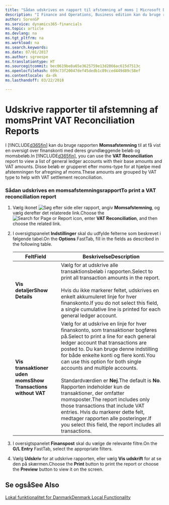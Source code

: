 ```yaml
---
title: "Sådan udskrives en rapport til afstemning af moms | Microsoft Docs"
description: "I Finance and Operations, Business edition kan du bruge rapporten **Momsafstemning** til at få vist en oversigt over finanskonti med deres grundlæggende beløb og momsbeløb. Disse beløb er grupperet efter moms-type for at hjælpe med afstemningen for afregning af moms."
author: SorenGP
ms.service: dynamics365-financials
ms.topic: article
ms.devlang: na
ms.tgt_pltfrm: na
ms.workload: na
ms.search.keywords: 
ms.date: 07/01/2017
ms.author: sgroespe
ms.translationtype: HT
ms.sourcegitcommit: bec0619be0a65e3625759e13d2866ac615d7513c
ms.openlocfilehash: 699c73f20047def45dedb1c89cced449d89c58ef
ms.contentlocale: da-dk
ms.lasthandoff: 03/22/2018

---
```

# <a name="print-vat-reconciliation-reports"></a><span data-ttu-id="6dd6b-104">Udskrive rapporter til afstemning af moms</span><span class="sxs-lookup"><span data-stu-id="6dd6b-104">Print VAT Reconciliation Reports</span></span>
<span data-ttu-id="6dd6b-105">I [!INCLUDE[d365fin](../../includes/d365fin_md.md)] kan du bruge rapporten **Momsafstemning** til at få vist en oversigt over finanskonti med deres grundlæggende beløb og momsbeløb.</span><span class="sxs-lookup"><span data-stu-id="6dd6b-105">In [!INCLUDE[d365fin](../../includes/d365fin_md.md)], you can use the **VAT Reconciliation** report to view a list of general ledger accounts with their base amounts and VAT amounts.</span></span> <span data-ttu-id="6dd6b-106">Disse beløb er grupperet efter moms-type for at hjælpe med afstemningen for afregning af moms.</span><span class="sxs-lookup"><span data-stu-id="6dd6b-106">These amounts are grouped by VAT type to help with VAT settlement reconciliation.</span></span>  

### <a name="to-print-a-vat-reconciliation-report"></a><span data-ttu-id="6dd6b-107">Sådan udskrives en momsafstemningsrapport</span><span class="sxs-lookup"><span data-stu-id="6dd6b-107">To print a VAT reconciliation report</span></span>  

1.  <span data-ttu-id="6dd6b-108">Vælg ikonet ![Søg efter side eller rapport](../../media/ui-search/search_small.png "Ikonet Søg efter side eller rapport"), angiv **Momsafstemning**, og vælg derefter det relaterede link.</span><span class="sxs-lookup"><span data-stu-id="6dd6b-108">Choose the ![Search for Page or Report](../../media/ui-search/search_small.png "Search for Page or Report icon") icon, enter **VAT Reconciliation**, and then choose the related link.</span></span>  
2.  <span data-ttu-id="6dd6b-109">I oversigtspanelet **Indstillinger** skal du udfylde felterne som beskrevet i følgende tabel.</span><span class="sxs-lookup"><span data-stu-id="6dd6b-109">On the **Options** FastTab, fill in the fields as described in the following table.</span></span>  

    |<span data-ttu-id="6dd6b-110">Felt</span><span class="sxs-lookup"><span data-stu-id="6dd6b-110">Field</span></span>|<span data-ttu-id="6dd6b-111">Beskrivelse</span><span class="sxs-lookup"><span data-stu-id="6dd6b-111">Description</span></span>|  
    |---------------------------------|---------------------------------------|  
    |<span data-ttu-id="6dd6b-112">**Vis detaljer**</span><span class="sxs-lookup"><span data-stu-id="6dd6b-112">**Show Details**</span></span>|<span data-ttu-id="6dd6b-113">Vælg for at udskrive alle transaktionsbeløb i rapporten.</span><span class="sxs-lookup"><span data-stu-id="6dd6b-113">Select to print all transaction amounts in the report.</span></span><br /><br /> <span data-ttu-id="6dd6b-114">Hvis du ikke markerer feltet, udskrives en enkelt akkumuleret linje for hver finanskonto.</span><span class="sxs-lookup"><span data-stu-id="6dd6b-114">If you do not select this field, a single cumulative line is printed for each general ledger account.</span></span>|  
    |<span data-ttu-id="6dd6b-115">**Vis transaktioner uden moms**</span><span class="sxs-lookup"><span data-stu-id="6dd6b-115">**Show Transactions without VAT**</span></span>|<span data-ttu-id="6dd6b-116">Vælg for at udskrive en linje for hver finanskonto, som transaktioner bogføres på.</span><span class="sxs-lookup"><span data-stu-id="6dd6b-116">Select to print a line for each general ledger account that transactions are posted to.</span></span> <span data-ttu-id="6dd6b-117">Du kan bruge denne indstilling for både enkelte konti og flere konti.</span><span class="sxs-lookup"><span data-stu-id="6dd6b-117">You can use this option for both single accounts and multiple accounts.</span></span><br /><br /> <span data-ttu-id="6dd6b-118">Standardværdien er **Nej**.</span><span class="sxs-lookup"><span data-stu-id="6dd6b-118">The default is **No**.</span></span> <span data-ttu-id="6dd6b-119">Rapporten indeholder kun de transaktioner, der omfatter momsposter.</span><span class="sxs-lookup"><span data-stu-id="6dd6b-119">The report includes only those transactions that include VAT entries.</span></span> <span data-ttu-id="6dd6b-120">Hvis du markerer dette felt, medtager rapporten alle posteringer.</span><span class="sxs-lookup"><span data-stu-id="6dd6b-120">If you select this field, the report includes all transactions.</span></span>|  

3.  <span data-ttu-id="6dd6b-121">I oversigtspanelet **Finanspost** skal du vælge de relevante filtre.</span><span class="sxs-lookup"><span data-stu-id="6dd6b-121">On the **G/L Entry** FastTab, select the appropriate filters.</span></span>  
4.  <span data-ttu-id="6dd6b-122">Vælg **Udskriv** for at udskrive rapporten, eller vælg **Vis udskrift** for at se den på skærmen.</span><span class="sxs-lookup"><span data-stu-id="6dd6b-122">Choose the **Print** button to print the report or choose the **Preview** button to view it on the screen.</span></span>  

## <a name="see-also"></a><span data-ttu-id="6dd6b-123">Se også</span><span class="sxs-lookup"><span data-stu-id="6dd6b-123">See Also</span></span>  
 [<span data-ttu-id="6dd6b-124">Lokal funktionalitet for Danmark</span><span class="sxs-lookup"><span data-stu-id="6dd6b-124">Denmark Local Functionality</span></span>](denmark-local-functionality.md)  

